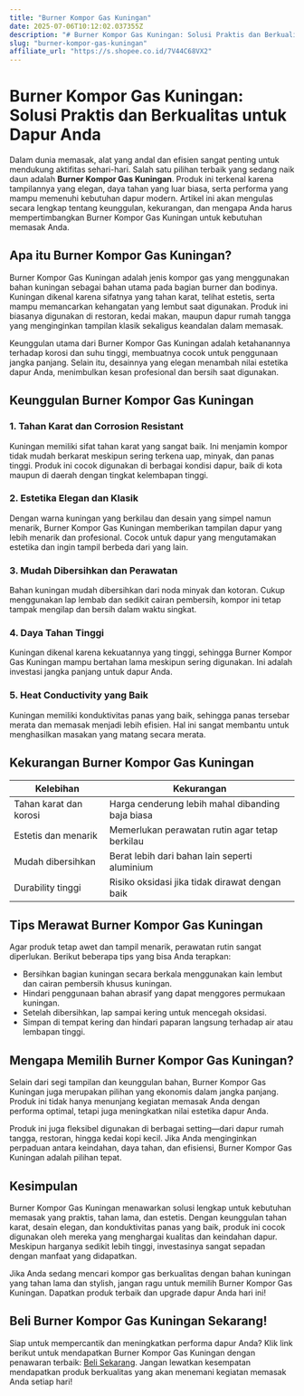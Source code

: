 ```yaml
---
title: "Burner Kompor Gas Kuningan"
date: 2025-07-06T10:12:02.037355Z
description: "# Burner Kompor Gas Kuningan: Solusi Praktis dan Berkualitas untuk Dapur Anda..."
slug: "burner-kompor-gas-kuningan"
affiliate_url: "https://s.shopee.co.id/7V44C68VX2"
---
```

# Burner Kompor Gas Kuningan: Solusi Praktis dan Berkualitas untuk Dapur Anda

Dalam dunia memasak, alat yang andal dan efisien sangat penting untuk mendukung aktifitas sehari-hari. Salah satu pilihan terbaik yang sedang naik daun adalah **Burner Kompor Gas Kuningan**. Produk ini terkenal karena tampilannya yang elegan, daya tahan yang luar biasa, serta performa yang mampu memenuhi kebutuhan dapur modern. Artikel ini akan mengulas secara lengkap tentang keunggulan, kekurangan, dan mengapa Anda harus mempertimbangkan Burner Kompor Gas Kuningan untuk kebutuhan memasak Anda.

## Apa itu Burner Kompor Gas Kuningan?

Burner Kompor Gas Kuningan adalah jenis kompor gas yang menggunakan bahan kuningan sebagai bahan utama pada bagian burner dan bodinya. Kuningan dikenal karena sifatnya yang tahan karat, telihat estetis, serta mampu memancarkan kehangatan yang lembut saat digunakan. Produk ini biasanya digunakan di restoran, kedai makan, maupun dapur rumah tangga yang menginginkan tampilan klasik sekaligus keandalan dalam memasak.

Keunggulan utama dari Burner Kompor Gas Kuningan adalah ketahanannya terhadap korosi dan suhu tinggi, membuatnya cocok untuk penggunaan jangka panjang. Selain itu, desainnya yang elegan menambah nilai estetika dapur Anda, menimbulkan kesan profesional dan bersih saat digunakan.

## Keunggulan Burner Kompor Gas Kuningan

### 1. Tahan Karat dan Corrosion Resistant

Kuningan memiliki sifat tahan karat yang sangat baik. Ini menjamin kompor tidak mudah berkarat meskipun sering terkena uap, minyak, dan panas tinggi. Produk ini cocok digunakan di berbagai kondisi dapur, baik di kota maupun di daerah dengan tingkat kelembapan tinggi.

### 2. Estetika Elegan dan Klasik

Dengan warna kuningan yang berkilau dan desain yang simpel namun menarik, Burner Kompor Gas Kuningan memberikan tampilan dapur yang lebih menarik dan profesional. Cocok untuk dapur yang mengutamakan estetika dan ingin tampil berbeda dari yang lain.

### 3. Mudah Dibersihkan dan Perawatan

Bahan kuningan mudah dibersihkan dari noda minyak dan kotoran. Cukup menggunakan lap lembab dan sedikit cairan pembersih, kompor ini tetap tampak mengilap dan bersih dalam waktu singkat.

### 4. Daya Tahan Tinggi

Kuningan dikenal karena kekuatannya yang tinggi, sehingga Burner Kompor Gas Kuningan mampu bertahan lama meskipun sering digunakan. Ini adalah investasi jangka panjang untuk dapur Anda.

### 5. Heat Conductivity yang Baik

Kuningan memiliki konduktivitas panas yang baik, sehingga panas tersebar merata dan memasak menjadi lebih efisien. Hal ini sangat membantu untuk menghasilkan masakan yang matang secara merata.

## Kekurangan Burner Kompor Gas Kuningan

| Kelebihan | Kekurangan |
| --- | --- |
| Tahan karat dan korosi | Harga cenderung lebih mahal dibanding baja biasa |
| Estetis dan menarik | Memerlukan perawatan rutin agar tetap berkilau |
| Mudah dibersihkan | Berat lebih dari bahan lain seperti aluminium |
| Durability tinggi | Risiko oksidasi jika tidak dirawat dengan baik |

## Tips Merawat Burner Kompor Gas Kuningan

Agar produk tetap awet dan tampil menarik, perawatan rutin sangat diperlukan. Berikut beberapa tips yang bisa Anda terapkan:

- Bersihkan bagian kuningan secara berkala menggunakan kain lembut dan cairan pembersih khusus kuningan.
- Hindari penggunaan bahan abrasif yang dapat menggores permukaan kuningan.
- Setelah dibersihkan, lap sampai kering untuk mencegah oksidasi.
- Simpan di tempat kering dan hindari paparan langsung terhadap air atau lembapan tinggi.

## Mengapa Memilih Burner Kompor Gas Kuningan?

Selain dari segi tampilan dan keunggulan bahan, Burner Kompor Gas Kuningan juga merupakan pilihan yang ekonomis dalam jangka panjang. Produk ini tidak hanya menunjang kegiatan memasak Anda dengan performa optimal, tetapi juga meningkatkan nilai estetika dapur Anda.

Produk ini juga fleksibel digunakan di berbagai setting—dari dapur rumah tangga, restoran, hingga kedai kopi kecil. Jika Anda menginginkan perpaduan antara keindahan, daya tahan, dan efisiensi, Burner Kompor Gas Kuningan adalah pilihan tepat.

## Kesimpulan

Burner Kompor Gas Kuningan menawarkan solusi lengkap untuk kebutuhan memasak yang praktis, tahan lama, dan estetis. Dengan keunggulan tahan karat, desain elegan, dan konduktivitas panas yang baik, produk ini cocok digunakan oleh mereka yang menghargai kualitas dan keindahan dapur. Meskipun harganya sedikit lebih tinggi, investasinya sangat sepadan dengan manfaat yang didapatkan.

Jika Anda sedang mencari kompor gas berkualitas dengan bahan kuningan yang tahan lama dan stylish, jangan ragu untuk memilih Burner Kompor Gas Kuningan. Dapatkan produk terbaik dan upgrade dapur Anda hari ini!

## Beli Burner Kompor Gas Kuningan Sekarang!

Siap untuk mempercantik dan meningkatkan performa dapur Anda? Klik link berikut untuk mendapatkan Burner Kompor Gas Kuningan dengan penawaran terbaik: [Beli Sekarang](https://s.shopee.co.id/7V44C68VX2). Jangan lewatkan kesempatan mendapatkan produk berkualitas yang akan menemani kegiatan memasak Anda setiap hari!